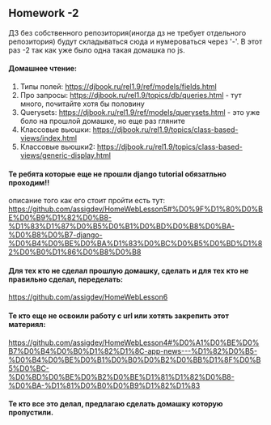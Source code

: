 ## Homework -2 
ДЗ без собственного репозитория(иногда дз не требует отдельного репозитория) будут складываться сюда и нумероваться через '-'. 
В этот раз -2 так как уже было одна такая домашка по js.

#### Домашнее чтение:

1) Типы полей: https://djbook.ru/rel1.9/ref/models/fields.html
2) Про запросы: https://djbook.ru/rel1.9/topics/db/queries.html - тут много, почитайте хотя бы половину
3) Querysets: https://djbook.ru/rel1.9/ref/models/querysets.html - это уже боло на прошлой домашке, но еще раз гляните
4) Классовые вьюшки: https://djbook.ru/rel1.9/topics/class-based-views/index.html
5) Классовые вьюшки2: https://djbook.ru/rel1.9/topics/class-based-views/generic-display.html

#### Те ребята которые еще не прошли django tutorial обязатльно проходим!!

описание того как его стоит пройти есть тут: 
https://github.com/assigdev/HomeWebLesson5#%D0%9F%D1%80%D0%BE%D0%B9%D1%82%D0%B8-%D1%83%D1%87%D0%B5%D0%B1%D0%BD%D0%B8%D0%BA-%D0%B8%D0%B7-django-%D0%B4%D0%BE%D0%BA%D1%83%D0%BC%D0%B5%D0%BD%D1%82%D0%B0%D1%86%D0%B8%D0%B8


#### Для тех кто не сделал прошлую домашку, сделать и для тех кто не правильно сделал, переделать:

https://github.com/assigdev/HomeWebLesson6

#### Те кто еще не освоили работу с url или хотять закрепить этот материял:
https://github.com/assigdev/HomeWebLesson4#%D0%A1%D0%BE%D0%B7%D0%B4%D0%B0%D1%82%D1%8C-app-news---%D1%82%D0%B5-%D0%B4%D0%BE%D0%B1%D0%B0%D0%B2%D0%BB%D1%8F%D0%B5%D0%BC-%D0%BD%D0%BE%D0%B2%D0%BE%D1%81%D1%82%D0%B8-%D0%BA-%D1%81%D0%B0%D0%B9%D1%82%D1%83


#### Те кто все это делал, предлагаю сделать домашку которую пропустили.
